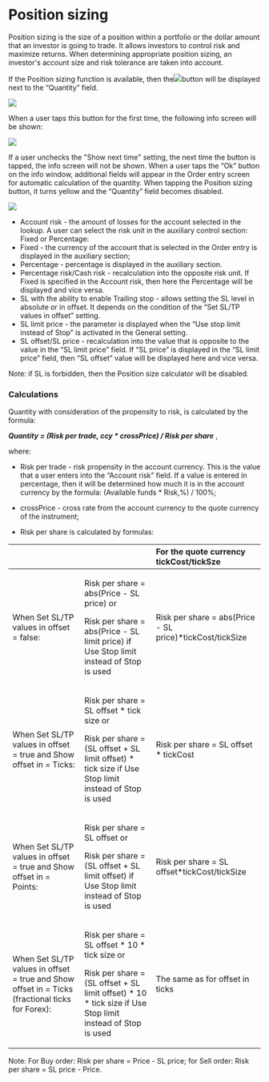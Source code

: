 # Position sizing

Position sizing is the size of a position within a portfolio or the dollar amount that an investor is going to trade. It allows investors to control risk and maximize returns. When determining appropriate position sizing, an investor's account size and risk tolerance are taken into account.

If the Position sizing function is available, then the![](../../../../.gitbook/assets/1-kopiya.jpeg)button will be displayed next to the “Quantity” field. 

![](../../../../.gitbook/assets/simulator-screen-shot-iphone-11-2021-03-26-at-16.04.58.png)

When a user taps this button for the first time, the following info screen will be shown:

![](../../../../.gitbook/assets/simulator-screen-shot-iphone-11-2021-03-26-at-16.01.09.png)

If a user unchecks the "Show next time" setting, the next time the button is tapped, the info screen will not be shown. When a user taps the “Ok” button on the info window, additional fields will appear in the Order entry screen for automatic calculation of the quantity. When tapping the Position sizing button, it turns yellow and the “Quantity” field becomes disabled.

![](../../../../.gitbook/assets/simulator-screen-shot-iphone-11-2021-03-26-at-16.05.02.png)

* Account risk - the amount of losses for the account selected in the lookup. A user can select the risk unit in the auxiliary control section: Fixed or Percentage:
* Fixed - the currency of the account that is selected in the Order entry is displayed in the auxiliary section;
* Percentage - percentage is displayed in the auxiliary section.
* Percentage risk/Cash risk - recalculation into the opposite risk unit. If Fixed is specified in the Account risk, then here the Percentage will be displayed and vice versa.
* SL with the ability to enable Trailing stop - allows setting the SL level in absolute or in offset. It depends on the condition of the “Set SL/TP values in offset” setting.
* SL limit price - the parameter is displayed when the “Use stop limit instead of Stop” is activated in the General setting.
* SL offset/SL price - recalculation into the value that is opposite to the value in the “SL limit price” field.  If “SL price” is displayed in the “SL limit price” field, then “SL offset” value will be displayed here and vice versa.

Note: if SL is forbidden, then the Position size calculator will be disabled.  


### Calculations

Quantity with consideration of the propensity to risk, is calculated by the formula:

_**Quantity = \(Risk per trade, ccy \* crossPrice\) / Risk per share**_ ,

where:

- Risk per trade - risk propensity in the account currency.  This is the value that a user enters into the “Account risk” field. If a value is entered in percentage, then it will be determined how much it is in the account currency by the formula: \(Available funds \* Risk,%\) / 100%;

- crossPrice - cross rate from the account currency to the quote currency of the instrument;

- Risk per share is calculated by formulas:

<table>
  <thead>
    <tr>
      <th style="text-align:left"></th>
      <th style="text-align:left"></th>
      <th style="text-align:left">For the quote currency tickCost/tickSze</th>
    </tr>
  </thead>
  <tbody>
    <tr>
      <td style="text-align:left">When Set SL/TP values in offset = false:</td>
      <td style="text-align:left">
        <p>Risk per share = abs(Price - SL price) or</p>
        <p>Risk per share = abs(Price - SL limit price) if Use Stop limit instead
          of Stop is used</p>
      </td>
      <td style="text-align:left">Risk per share = abs(Price - SL price)*tickCost/tickSize</td>
    </tr>
    <tr>
      <td style="text-align:left">When Set SL/TP values in offset = true and Show offset in = Ticks:</td>
      <td
      style="text-align:left">
        <p>Risk per share = SL offset * tick size or</p>
        <p>Risk per share = (SL offset + SL limit offset) * tick size if Use Stop
          limit instead of Stop is used</p>
        </td>
        <td style="text-align:left">Risk per share = SL offset * tickCost</td>
    </tr>
    <tr>
      <td style="text-align:left">When Set SL/TP values in offset = true and Show offset in = Points:</td>
      <td
      style="text-align:left">
        <p>Risk per share = SL offset or</p>
        <p>Risk per share = (SL offset + SL limit offset) if Use Stop limit instead
          of Stop is used</p>
        </td>
        <td style="text-align:left">Risk per share = SL offset*tickCost/tickSize</td>
    </tr>
    <tr>
      <td style="text-align:left">When Set SL/TP values in offset = true and Show offset in = Ticks (fractional
        ticks for Forex):</td>
      <td style="text-align:left">
        <p>Risk per share = SL offset * 10 * tick size or</p>
        <p>Risk per share = (SL offset + SL limit offset) * 10 * tick size if Use
          Stop limit instead of Stop is used</p>
      </td>
      <td style="text-align:left">The same as for offset in ticks</td>
    </tr>
  </tbody>
</table>

Note: For Buy order: Risk per share = Price - SL price; for Sell order: Risk per share = SL price - Price.

